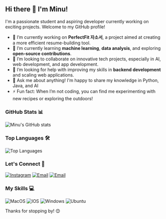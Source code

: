 ## Hi there 👋 I'm Minu!

I'm a passionate student and aspiring developer currently working on exciting projects. Welcome to my GitHub profile!

- 🔭 I’m currently working on **PerfectFit 자소서**, a project aimed at creating a more efficient resume-building tool.
- 🌱 I’m currently learning **machine learning**, **data analysis**, and exploring **open-source contributions**.
- 👯 I’m looking to collaborate on innovative tech projects, especially in AI, web development, and app development.
- 🤔 I’m looking for help with improving my skills in **backend development** and scaling web applications.
- 💬 Ask me about anything! I'm happy to share my knowledge in Python, Java, and AI
- ⚡ Fun fact: When I’m not coding, you can find me experimenting with new recipes or exploring the outdoors!

### GitHub Stats 📊
![Minu's GitHub stats](https://github-readme-stats.vercel.app/api?username=Minu0803&show_icons=true&theme=radical)

### Top Languages 🛠
![Top Languages](https://github-readme-stats.vercel.app/api/top-langs/?username=Minu0803&layout=compact&theme=radical)

### Let's Connect 🤝
[![Instagram](https://img.shields.io/badge/-Instagram-purple)](https://www.instagram.com/Minuffy)
[![Email](https://img.shields.io/badge/-Email-red)](mailto:calvin08@naver.com)
[![Email](https://img.shields.io/badge/-Email-red)](mailto:calvin0803@gmail.com)

### My Skills 💻
![MacOS](https://img.shields.io/badge/mac%20os-000000?style=for-the-badge&logo=apple&logoColor=white)
![IOS](https://img.shields.io/badge/IOS-000000?style=for-the-badge&logo=apple&logoColor=white)
![Windows](https://img.shields.io/badge/Windows-0078D6?style=for-the-badge&logo=windows&logoColor=white)
![Ubuntu](https://img.shields.io/badge/Ubuntu-E95420?style=for-the-badge&logo=ubuntu&logoColor=white)

Thanks for stopping by! 😊

